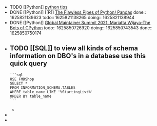 - TODO [[Python]] [python tips](https://betterprogramming.pub/4-ways-to-level-up-your-python-code-f148a50efeea)
- DONE [[Python]] [[R]] [The Flawless Pipes of Python/ Pandas](https://towardsdatascience.com/the-flawless-pipes-of-python-pandas-30f3ee4dffc2)
  done:: 1625821139623
  todo:: 1625821138265
  doing:: 1625821138944
- DONE [[Python]] [Global Maintainer Summit 2021: Mariatta Wijaya-The Bots of CPython](https://youtu.be/6sDLtmXPErY)
  todo:: 1625850726920
  doing:: 1625850743543
  done:: 1625850750174
- TODO [[SQL]] to view all kinds of schema information on DBO's in a database use this quick query
	-
	  ```sql
	  USE FMDShop
	  SELECT * 
	  FROM INFORMATION_SCHEMA.TABLES
	  WHERE table_name LIKE '%StartingList%'
	  ORDER BY table_name
	  ```
	-
-
-